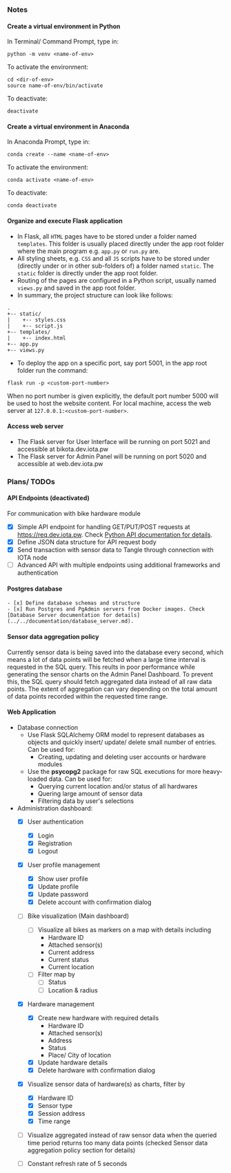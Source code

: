 ### Notes
#### Create a virtual environment in Python
In Terminal/ Command Prompt, type in:
```
python -m venv <name-of-env>
```
To activate the environment:
```
cd <dir-of-env>
source name-of-env/bin/activate
```
To deactivate:
```
deactivate
```

#### Create a virtual environment in Anaconda
In Anaconda Prompt, type in: 
```
conda create --name <name-of-env>
```
To activate the environment:
```
conda activate <name-of-env>
```
To deactivate:
```
conda deactivate
```

#### Organize and execute Flask application 
- In Flask, all `HTML` pages have to be stored under a folder named `templates`. This folder is usually placed directly under the app root folder where the main program e.g. `app.py` or `run.py` are.  
- All styling sheets, e.g. `CSS` and all `JS` scripts have to be stored under (directly under or in other sub-folders of) a folder named `static`. The `static` folder is directly under the app root folder. 
- Routing of the pages are configured in a Python script, usually named `views.py` and saved in the app root folder. 
- In summary, the project structure can look like follows:
```
.                           
+-- static/
|    +-- styles.css
|    +-- script.js
+-- templates/
|    +-- index.html
+-- app.py
+-- views.py
```
- To deploy the app on a specific port, say port 5001, in the app root folder run the command:
```
flask run -p <custom-port-number>
```

When no port number is given explicitly, the default port number 5000 will be used to host the website content. 
For local machine, access the web server at `127.0.0.1:<custom-port-number>`.

#### Access web server
- The Flask server for User Interface will be running on port 5021 and accessible at bikota.dev.iota.pw
- The Flask server for Admin Panel will be running on port 5020 and accessible at web.dev.iota.pw


### Plans/ TODOs
#### API Endpoints (deactivated)
For communication with bike hardware module
- [x] Simple API endpoint for handling GET/PUT/POST requests at https://req.dev.iota.pw. Check [Python API documentation for details](../../documentation/API_python.md).
- [x] Define JSON data structure for API request body
- [x] Send transaction with sensor data to Tangle through connection with IOTA node
- [ ] Advanced API with multiple endpoints using additional frameworks and authentication

#### Postgres database
    - [x] Define database schemas and structure
    - [x] Run Postgres and PgAdmin servers from Docker images. Check [Database Server documentation for details](../../documentation/database_server.md).

#### Sensor data aggregation policy
Currently sensor data is being saved into the database every second, which means a lot of data points will be fetched when a large time interval is requested in the SQL query. This reults in poor performance while generating the sensor charts on the Admin Panel Dashboard. To prevent this, the SQL query should fetch aggregated data instead of all raw data points. The extent of aggregation can vary depending on the total amount of data points recorded within the requested time range. 

#### Web Application
- Database connection
    - Use Flask SQLAlchemy ORM model to represent databases as objects and quickly insert/ update/ delete small number of entries. Can be used for:
        - Creating, updating and deleting user accounts or hardware modules
    - Use the **psycopg2** package for raw SQL executions for more heavy-loaded data. Can be used for:
        - Querying current location and/or status of all hardwares
        - Quering large amount of sensor data 
        - Filtering data by user's selections
- Administration dashboard: 
    - [X] User authentication
        - [X] Login 
        - [X] Registration
        - [X] Logout
    - [X] User profile management
        - [X] Show user profile
        - [X] Update profile
        - [X] Update password 
        - [X] Delete account with confirmation dialog
    - [ ] Bike visualization (Main dashboard)
        - [ ] Visualize all bikes as markers on a map with details including
            - Hardware ID
            - Attached sensor(s)
            - Current address
            - Current status
            - Current location 
        - [ ] Filter map by 
            - [ ] Status
            - [ ] Location & radius
    - [X] Hardware management
        - [X] Create new hardware with required details
            - Hardware ID
            - Attached sensor(s)
            - Address
            - Status
            - Place/ City of location
        - [X] Update hardware details
        - [X] Delete hardware with confirmation dialog
    - [X] Visualize sensor data of hardware(s) as charts, filter by
        - [X] Hardware ID
        - [X] Sensor type
        - [X] Session address
        - [X] Time range
    - [ ] Visualize aggregated instead of raw sensor data when the queried time period returns too many data points (checked Sensor data aggregation policy section for details)
    - [ ] Constant refresh rate of 5 seconds



